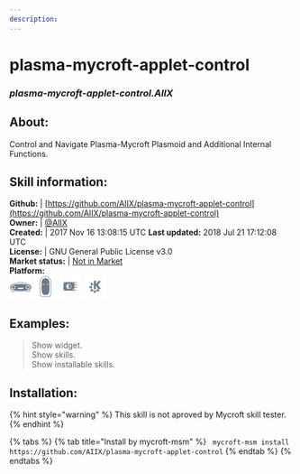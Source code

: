 ```yaml
---
description: 
---
```


# plasma-mycroft-applet-control  
### _plasma-mycroft-applet-control.AIIX_  
## About:  
Control and Navigate Plasma-Mycroft Plasmoid and Additional Internal Functions.

## Skill information:  
**Github:** | [https://github.com/AIIX/plasma-mycroft-applet-control](https://github.com/AIIX/plasma-mycroft-applet-control)  
**Owner:** | [@AIIX](https://github.com/AIIX)  
**Created:** | 2017 Nov 16 13:08:15 UTC  **Last updated:** 2018 Jul 21 17:12:08 UTC  
**License:** | GNU General Public License v3.0  
**Market status:** | [Not in Market](https://market.mycroft.ai/skill/)  
**Platform:**  
 ![Mark I](../.gitbook/assets/mark-1-icon.png)  ![Mark II](../.gitbook/assets/mark-2-icon.png)  ![Picroft](../.gitbook/assets/picroft-icon.png)  ![plasmoid](../.gitbook/assets/kde.png)   
## Examples:  
> Show widget.  
> Show skills.  
> Show installable skills.  
  
## Installation:  
{% hint style="warning" %}
This skill is not aproved by Mycroft skill tester.
{% endhint %}
    
{% tabs %}
{% tab title="Install by mycroft-msm" %}
``` mycroft-msm install https://github.com/AIIX/plasma-mycroft-applet-control```
{% endtab %}
  {% endtabs %}
  